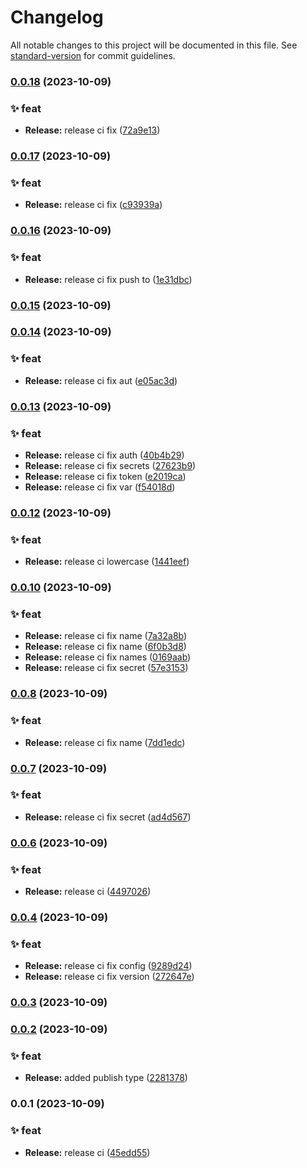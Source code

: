 # Changelog

All notable changes to this project will be documented in this file. See [standard-version](https://github.com/conventional-changelog/standard-version) for commit guidelines.

### [0.0.18](https://github.com/Younup/greenmorrow-action-release/compare/v0.0.17...v0.0.18) (2023-10-09)


### ✨ feat

* **Release:** release ci fix ([72a9e13](https://github.com/Younup/greenmorrow-action-release/commits72a9e13fdd6e4f8190b277b7723678df86928540))

### [0.0.17](https://github.com/Younup/greenmorrow-action-release/compare/v0.0.16...v0.0.17) (2023-10-09)


### ✨ feat

* **Release:** release ci fix ([c93939a](https://github.com/Younup/greenmorrow-action-release/commitsc93939a48264d60ae84fa0a7d2ace814e6533f34))

### [0.0.16](https://github.com/Younup/greenmorrow-action-release/compare/v0.0.15...v0.0.16) (2023-10-09)


### ✨ feat

* **Release:** release ci fix push to ([1e31dbc](https://github.com/Younup/greenmorrow-action-release/commits1e31dbcb9db48f303d9558fb7d2066d190f8cb2b))

### [0.0.15](https://github.com/Younup/greenmorrow-action-release/compare/v0.0.14...v0.0.15) (2023-10-09)

### [0.0.14](https://github.com/Younup/greenmorrow-action-release/compare/v0.0.13...v0.0.14) (2023-10-09)


### ✨ feat

* **Release:** release ci fix aut ([e05ac3d](https://github.com/Younup/greenmorrow-action-release/commitse05ac3d53f72ba18f28c4224c838c0f07df49c55))

### [0.0.13](https://github.com/Younup/greenmorrow-action-release/compare/v0.0.12...v0.0.13) (2023-10-09)


### ✨ feat

* **Release:** release ci fix auth ([40b4b29](https://github.com/Younup/greenmorrow-action-release/commits40b4b295814b8e83ce39cf9d538ed46ed9ba4ab0))
* **Release:** release ci fix secrets ([27623b9](https://github.com/Younup/greenmorrow-action-release/commits27623b9522f1d0c8fbcb3fbdbaf0a970ea5cce06))
* **Release:** release ci fix token ([e2019ca](https://github.com/Younup/greenmorrow-action-release/commitse2019ca3835aeb596db5c6b4a075d6827355bb4c))
* **Release:** release ci fix var ([f54018d](https://github.com/Younup/greenmorrow-action-release/commitsf54018d9b9242384bb768e46ad48f0e8df27e4d9))

### [0.0.12](https://github.com/Younup/greenmorrow-action-release/compare/v0.0.10...v0.0.12) (2023-10-09)


### ✨ feat

* **Release:** release ci lowercase ([1441eef](https://github.com/Younup/greenmorrow-action-release/commits1441eef7f5140dac087fcb845fc64a5dde6b388d))

### [0.0.10](https://github.com/Younup/greenmorrow-action-release/compare/v0.0.8...v0.0.10) (2023-10-09)


### ✨ feat

* **Release:** release ci fix name ([7a32a8b](https://github.com/Younup/greenmorrow-action-release/commits7a32a8bb25dbcd9049db77362726717d03acb206))
* **Release:** release ci fix name ([6f0b3d8](https://github.com/Younup/greenmorrow-action-release/commits6f0b3d882aa6c22d55744af3429b0298a56d264f))
* **Release:** release ci fix names ([0169aab](https://github.com/Younup/greenmorrow-action-release/commits0169aabaabced7d5343690e0bf2b775f7dd7c33b))
* **Release:** release ci fix secret ([57e3153](https://github.com/Younup/greenmorrow-action-release/commits57e3153e404540331b8feefc9328d742c7512e6a))

### [0.0.8](https://github.com/Younup/greenmorrow-action-release/compare/v0.0.7...v0.0.8) (2023-10-09)


### ✨ feat

* **Release:** release ci fix name ([7dd1edc](https://github.com/Younup/greenmorrow-action-release/commits7dd1edc2309d5b302c67635cf46ab24e3cf23f9e))

### [0.0.7](https://github.com/Younup/greenmorrow-action-release/compare/v0.0.6...v0.0.7) (2023-10-09)


### ✨ feat

* **Release:** release ci fix secret ([ad4d567](https://github.com/Younup/greenmorrow-action-release/commitsad4d567ec927b4def8b378cb376b7fdd2946ef2a))

### [0.0.6](https://github.com/Younup/greenmorrow-action-release/compare/v0.0.4...v0.0.6) (2023-10-09)


### ✨ feat

* **Release:** release ci ([4497026](https://github.com/Younup/greenmorrow-action-release/commits449702690f9ba756573ef3df4b47444733f2037f))

### [0.0.4](https://github.com/Younup/greenmorrow-action-release/compare/v0.0.3...v0.0.4) (2023-10-09)


### ✨ feat

* **Release:** release ci fix config ([9289d24](https://github.com/Younup/greenmorrow-action-release/commits9289d2429349017a63d719e3c56c29d41ba3b9a2))
* **Release:** release ci fix version ([272647e](https://github.com/Younup/greenmorrow-action-release/commits272647e8d61b8938c249a53e22a6c12729133619))

### [0.0.3](https://github.com/Younup/greenmorrow-action-release/compare/v0.0.2...v0.0.3) (2023-10-09)

### [0.0.2](https://github.com/Younup/greenmorrow-action-release/compare/v0.0.1...v0.0.2) (2023-10-09)


### ✨ feat

* **Release:** added publish type ([2281378](https://github.com/Younup/greenmorrow-action-release/commits2281378ee13296c2f30ac41a0f036d22a2340057))

### 0.0.1 (2023-10-09)


### ✨ feat

* **Release:** release ci ([45edd55](https://github.com/Younup/greenmorrow-action-release/commits45edd55ec4edca1d69c00565db1bfdf3ddfe23e2))
